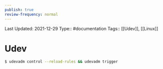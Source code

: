 ```yaml
---
publish: true
review-frequency: normal
---
```

Last Updated: 2021-12-29
Type:: #documentation 
Tags:: [[Udev]], [[Linux]]

# Udev

```bash
$ udevadm control --reload-rules && udevadm trigger
```